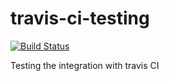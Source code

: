 # travis-ci-testing
[![Build Status](https://travis-ci.com/GodaProjects/ci-testing-nodejs.svg?branch=master)](https://travis-ci.com/GodaProjects/ci-testing-nodejs)

Testing the integration with travis CI
